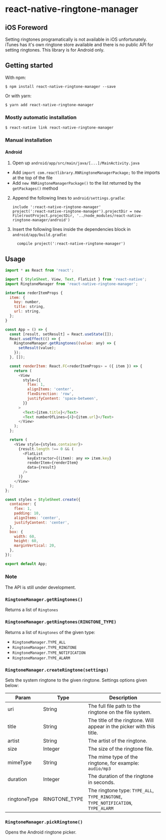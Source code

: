 # react-native-ringtone-manager

## iOS Foreword

Setting ringtones programatically is not available in iOS unfortunately. iTunes has it's own ringtone store available and there is no public API for setting ringtones. This library is for Android only.

## Getting started

With npm:

`$ npm install react-native-ringtone-manager --save`

Or with yarn:

`$ yarn add react-native-ringtone-manager`

### Mostly automatic installation

`$ react-native link react-native-ringtone-manager`

### Manual installation

#### Android

1. Open up `android/app/src/main/java/[...]/MainActivity.java`

- Add `import com.reactlibrary.RNRingtoneManagerPackage;` to the imports at the top of the file
- Add `new RNRingtoneManagerPackage()` to the list returned by the `getPackages()` method

2. Append the following lines to `android/settings.gradle`:
   ```
   include ':react-native-ringtone-manager'
   project(':react-native-ringtone-manager').projectDir = new File(rootProject.projectDir, '../node_modules/react-native-ringtone-manager/android')
   ```
3. Insert the following lines inside the dependencies block in `android/app/build.gradle`:
   ```
     compile project(':react-native-ringtone-manager')
   ```

## Usage

```javascript
import * as React from 'react';

import { StyleSheet, View, Text, FlatList } from 'react-native';
import RingtoneManager from 'react-native-ringtone-manager';

interface rederItemProps {
  item: {
    key: number,
    title: string,
    url: string,
  };
}

const App = () => {
  const [result, setResult] = React.useState([]);
  React.useEffect(() => {
    RingtoneManager.getRingtones((value: any) => {
      setResult(value);
    });
  }, []);

  const renderItem: React.FC<rederItemProps> = ({ item }) => {
    return (
      <View
        style={{
          flex: 1,
          alignItems: 'center',
          flexDirection: 'row',
          justifyContent: 'space-between',
        }}
      >
        <Text>{item.title}</Text>
        <Text numberOfLines={4}>{item.url}</Text>
      </View>
    );
  };

  return (
    <View style={styles.container}>
      {result.length !== 0 && (
        <FlatList
          keyExtractor={(item): any => item.key}
          renderItem={renderItem}
          data={result}
        />
      )}
    </View>
  );
};

const styles = StyleSheet.create({
  container: {
    flex: 1,
    padding: 10,
    alignItems: 'center',
    justifyContent: 'center',
  },
  box: {
    width: 60,
    height: 60,
    marginVertical: 20,
  },
});

export default App;
```

### Note

The API is still under development.

### `RingtoneManager.getRingtones()`

Returns a list of `Ringtones`

### `RingtoneManager.getRingtones(RINGTONE_TYPE)`

Returns a list of `Ringtones` of the given type:

- `RingtoneManager.TYPE_ALL`
- `RingtoneManager.TYPE_RINGTONE`
- `RingtoneManager.TYPE_NOTIFICATION`
- `RingtoneManager.TYPE_ALARM`

### `RingtoneManager.createRingtone(settings)`

Sets the system ringtone to the given ringtone. Settings options given below:

| Param        | Type          | Description                                                                       |
| ------------ | ------------- | --------------------------------------------------------------------------------- |
| uri          | String        | The full file path to the ringtone on the file system.                            |
| title        | String        | The title of the ringtone. Will appear in the picker with this title.             |
| artist       | String        | The artist of the ringtone.                                                       |
| size         | Integer       | The size of the ringtone file.                                                    |
| mimeType     | String        | The mime type of the ringtone, for example: `audio/mp3`                           |
| duration     | Integer       | The duration of the ringtone in seconds.                                          |
| ringtoneType | RINGTONE_TYPE | The ringtone type: `TYPE_ALL`, `TYPE_RINGTONE`, `TYPE_NOTIFICATION`, `TYPE_ALARM` |

### `RingtoneManager.pickRingtone()`

Opens the Android ringtone picker.
